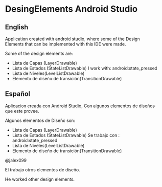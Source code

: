 # DesingElements Android Studio
## English
Application created with android studio, where some of the Design Elements that can be implemented with this IDE were made.

Some of the design elements are:

- Lista de Capas (LayerDrawable)
- Lista de Estados (StateListDrawable) I work with: android:state_pressed
- Lista de Niveles(LevelListDrawable)
- Elemento de diseño de transición(TransitionDrawable)

## Español
Aplicacion creada con Android Studio, Con algunos elementos de diseños que este provee.

Algunos elementos de Diseño son:

- Lista de Capas (LayerDrawable)
- Lista de Estados (StateListDrawable) Se trabajo con : android:state_pressed
- Lista de Niveles(LevelListDrawable)
- Elemento de diseño de transición(TransitionDrawable)

@jalex099

El trabajo otros elementos de diseño.

He worked other design elements.
